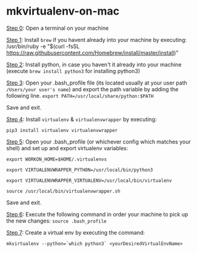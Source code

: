 # mkvirtualenv-on-mac

<ins>Step 0</ins>: Open a terminal on your machine

<ins>Step 1</ins>: Install `brew` if you havent already into your machine by executing:  /usr/bin/ruby -e "$(curl -fsSL https://raw.githubusercontent.com/Homebrew/install/master/install)"

<ins>Step 2</ins>: Install python, in case you haven't it already into your machine (execute `brew install python3` for installing python3)

<ins>Step 3</ins>: Open your .bash_profile file (its located usually at your user path `/Users/your user's name`) and export the path variable by adding the following line.
`export PATH=/usr/local/share/python:$PATH`

Save and exit.

<ins>Step 4</ins>: Install `virtualenv` & `virtualenvwrapper` by executing:

`pip3 install virtualenv virtualenvwrapper`

<ins>Step 5</ins>: Open your .bash_profile (or whichever config which matches your shell) and set up and export virtualenv variables:

`export WORKON_HOME=$HOME/.virtualenvs` 

`export VIRTUALENVWRAPPER_PYTHON=/usr/local/bin/python3` 

`export VIRTUALENVWRAPPER_VIRTUALENV=/usr/local/bin/virtualenv` 

`source /usr/local/bin/virtualenvwrapper.sh` 

Save and exit.

<ins>Step 6</ins>: Execute the following command in order your machine to pick up the new changes:
`source .bash_profile`

<ins>Step 7</ins>: Create a virtual env by executing the command:

``mkvirtualenv --python=`which python3` <yourDesiredVirtualEnvName>``
